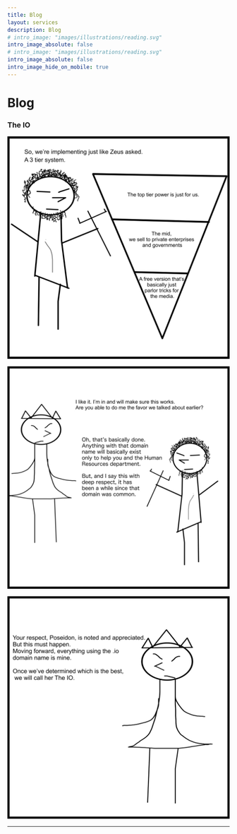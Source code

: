 ```yaml
---
title: Blog
layout: services
description: Blog
# intro_image: "images/illustrations/reading.svg"
intro_image_absolute: false
# intro_image: "images/illustrations/reading.svg"
intro_image_absolute: false
intro_image_hide_on_mobile: true
---
```


# Blog

### The IO
<span class = 'blog'>


<img class = 'comic' src='/assets/cartoon/004/004-s1.jpg'> <br />

<img class = 'comic' src='/assets/cartoon/004/004-s2.jpg'> <br />

<img class = 'comic' src='/assets/cartoon/004/004-s3.jpg'> 
<hr>


